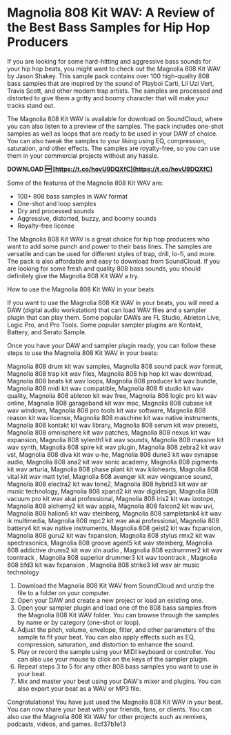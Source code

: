 
 
# Magnolia 808 Kit WAV: A Review of the Best Bass Samples for Hip Hop Producers
 
If you are looking for some hard-hitting and aggressive bass sounds for your hip hop beats, you might want to check out the Magnolia 808 Kit WAV by Jason Shakey. This sample pack contains over 100 high-quality 808 bass samples that are inspired by the sound of Playboi Carti, Lil Uzi Vert, Travis Scott, and other modern trap artists. The samples are processed and distorted to give them a gritty and boomy character that will make your tracks stand out.
 
The Magnolia 808 Kit WAV is available for download on SoundCloud, where you can also listen to a preview of the samples. The pack includes one-shot samples as well as loops that are ready to be used in your DAW of choice. You can also tweak the samples to your liking using EQ, compression, saturation, and other effects. The samples are royalty-free, so you can use them in your commercial projects without any hassle.
 
**DOWNLOAD 🆓 [https://t.co/hovU9DQXfC](https://t.co/hovU9DQXfC)**


 
Some of the features of the Magnolia 808 Kit WAV are:
 
- 100+ 808 bass samples in WAV format
- One-shot and loop samples
- Dry and processed sounds
- Aggressive, distorted, buzzy, and boomy sounds
- Royalty-free license

The Magnolia 808 Kit WAV is a great choice for hip hop producers who want to add some punch and power to their bass lines. The samples are versatile and can be used for different styles of trap, drill, lo-fi, and more. The pack is also affordable and easy to download from SoundCloud. If you are looking for some fresh and quality 808 bass sounds, you should definitely give the Magnolia 808 Kit WAV a try.
  
How to use the Magnolia 808 Kit WAV in your beats
 
If you want to use the Magnolia 808 Kit WAV in your beats, you will need a DAW (digital audio workstation) that can load WAV files and a sampler plugin that can play them. Some popular DAWs are FL Studio, Ableton Live, Logic Pro, and Pro Tools. Some popular sampler plugins are Kontakt, Battery, and Serato Sample.
 
Once you have your DAW and sampler plugin ready, you can follow these steps to use the Magnolia 808 Kit WAV in your beats:
 
Magnolia 808 drum kit wav samples,  Magnolia 808 sound pack wav format,  Magnolia 808 trap kit wav files,  Magnolia 808 hip hop kit wav download,  Magnolia 808 beats kit wav loops,  Magnolia 808 producer kit wav bundle,  Magnolia 808 midi kit wav compatible,  Magnolia 808 fl studio kit wav quality,  Magnolia 808 ableton kit wav free,  Magnolia 808 logic pro kit wav online,  Magnolia 808 garageband kit wav mac,  Magnolia 808 cubase kit wav windows,  Magnolia 808 pro tools kit wav software,  Magnolia 808 reason kit wav license,  Magnolia 808 maschine kit wav native instruments,  Magnolia 808 kontakt kit wav library,  Magnolia 808 serum kit wav presets,  Magnolia 808 omnisphere kit wav patches,  Magnolia 808 nexus kit wav expansion,  Magnolia 808 sylenth1 kit wav sounds,  Magnolia 808 massive kit wav synth,  Magnolia 808 spire kit wav plugin,  Magnolia 808 zebra2 kit wav vst,  Magnolia 808 diva kit wav u-he,  Magnolia 808 dune3 kit wav synapse audio,  Magnolia 808 ana2 kit wav sonic academy,  Magnolia 808 pigments kit wav arturia,  Magnolia 808 phase plant kit wav kilohearts,  Magnolia 808 vital kit wav matt tytel,  Magnolia 808 avenger kit wav vengeance sound,  Magnolia 808 electra2 kit wav tone2,  Magnolia 808 hybrid3 kit wav air music technology,  Magnolia 808 xpand2 kit wav digidesign,  Magnolia 808 vacuum pro kit wav akai professional,  Magnolia 808 iris2 kit wav izotope,  Magnolia 808 alchemy2 kit wav apple,  Magnolia 808 falcon2 kit wav uvi,  Magnolia 808 halion6 kit wav steinberg,  Magnolia 808 sampletank4 kit wav ik multimedia,  Magnolia 808 mpc2 kit wav akai professional,  Magnolia 808 battery4 kit wav native instruments,  Magnolia 808 geist2 kit wav fxpansion,  Magnolia 808 guru2 kit wav fxpansion,  Magnolia 808 stylus rmx2 kit wav spectrasonics,  Magnolia 808 groove agent5 kit wav steinberg,  Magnolia 808 addictive drums2 kit wav xln audio ,  Magnolia 808 ezdrummer2 kit wav toontrack ,  Magnolia 808 superior drummer3 kit wav toontrack ,  Magnolia 808 bfd3 kit wav fxpansion ,  Magnolia 808 strike3 kit wav air music technology

1. Download the Magnolia 808 Kit WAV from SoundCloud and unzip the file to a folder on your computer.
2. Open your DAW and create a new project or load an existing one.
3. Open your sampler plugin and load one of the 808 bass samples from the Magnolia 808 Kit WAV folder. You can browse through the samples by name or by category (one-shot or loop).
4. Adjust the pitch, volume, envelope, filter, and other parameters of the sample to fit your beat. You can also apply effects such as EQ, compression, saturation, and distortion to enhance the sound.
5. Play or record the sample using your MIDI keyboard or controller. You can also use your mouse to click on the keys of the sampler plugin.
6. Repeat steps 3 to 5 for any other 808 bass samples you want to use in your beat.
7. Mix and master your beat using your DAW's mixer and plugins. You can also export your beat as a WAV or MP3 file.

Congratulations! You have just used the Magnolia 808 Kit WAV in your beat. You can now share your beat with your friends, fans, or clients. You can also use the Magnolia 808 Kit WAV for other projects such as remixes, podcasts, videos, and games.
 8cf37b1e13
 
